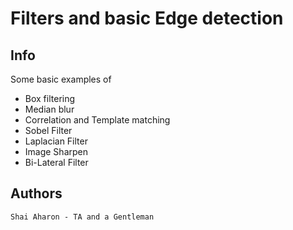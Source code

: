 # Filters and basic Edge detection

## Info
Some basic examples of
- Box filtering 
- Median blur
- Correlation and Template matching
- Sobel Filter
- Laplacian Filter
- Image Sharpen
- Bi-Lateral Filter
## Authors

    Shai Aharon - TA and a Gentleman
